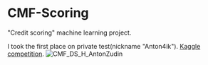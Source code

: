 # CMF-Scoring

"Credit scoring" machine learning project.

I took the first place on private test(nickname "Anton4ik"). [Kaggle competition](https://www.kaggle.com/competitions/cmf-2022-bank-scoring-case/leaderboard).
![CMF_DS_H_AntonZudin](https://user-images.githubusercontent.com/92635317/221643053-8be459bf-9981-4f6f-b88c-de8c0db48609.jpg)
